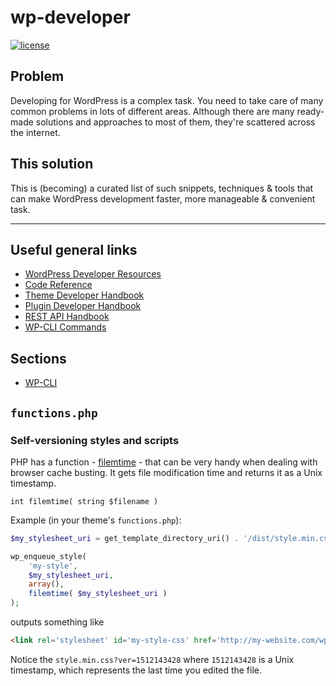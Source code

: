 # wp-developer

[![license](https://img.shields.io/github/license/selrond/wp-developer.svg?style=flat-square)](https://choosealicense.com/licenses/mit/)

## Problem

Developing for WordPress is a complex task. You need to take care of many common problems in lots of different areas. Although there are many ready-made solutions and approaches to most of them, they're scattered across the internet.  

## This solution

This is (becoming) a curated list of such snippets, techniques & tools that can make WordPress development faster, more manageable & convenient task.

---

## Useful general links

- [WordPress Developer Resources](https://developer.wordpress.org/)
- [Code Reference](https://developer.wordpress.org/reference/)
- [Theme Developer Handbook](https://developer.wordpress.org/themes/)
- [Plugin Developer Handbook](https://developer.wordpress.org/plugins/)
- [REST API Handbook](https://developer.wordpress.org/rest-api/)
- [WP-CLI Commands](https://developer.wordpress.org/cli/commands/)

## Sections

- [WP-CLI](wp-cli/README.md)

## `functions.php`

### Self-versioning styles and scripts

PHP has a function - [filemtime](https://secure.php.net/manual/en/function.filemtime.php) - that can be very handy when dealing with browser cache busting. It gets file modification time and returns it as a Unix timestamp.

`int filemtime( string $filename )`

Example (in your theme's `functions.php`):

```php
$my_stylesheet_uri = get_template_directory_uri() . '/dist/style.min.css';

wp_enqueue_style( 
	'my-style',
	$my_stylesheet_uri, 
	array(), 
	filemtime( $my_stylesheet_uri ) 
);
```

outputs something like 

```html
<link rel='stylesheet' id='my-style-css' href='http://my-website.com/wp-content/themes/my-theme/dist/style.min.css?ver=1512143428' type='text/css' media='all' />
```

Notice the `style.min.css?ver=1512143428` where `1512143428` is a Unix timestamp, which represents the last time you edited the file.
